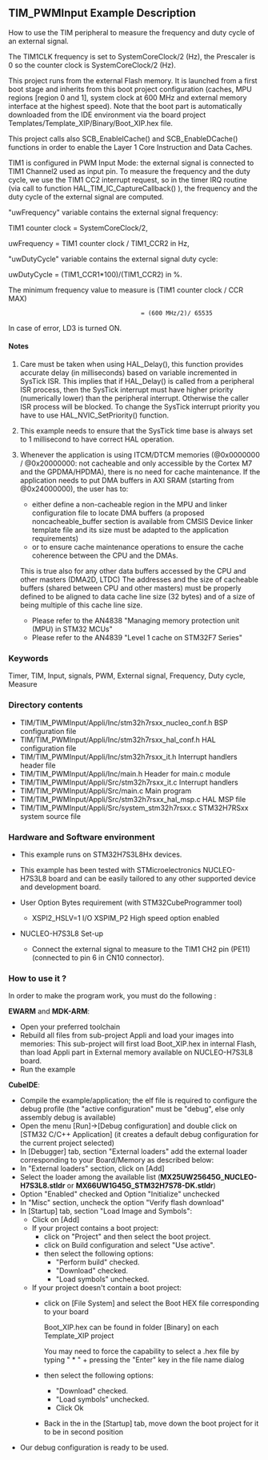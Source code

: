 ## <b>TIM_PWMInput Example Description</b>

How to use the TIM peripheral to measure the frequency and 
duty cycle of an external signal.

The TIM1CLK frequency is set to SystemCoreClock/2 (Hz), the Prescaler is 0 so the 
counter clock is SystemCoreClock/2 (Hz).

This project runs from the external Flash memory. It is launched from a first boot stage and inherits from this boot project
configuration (caches, MPU regions [region 0 and 1], system clock at 600 MHz and external memory interface at the highest speed).
Note that the boot part is automatically downloaded from the IDE environment via the board project Templates/Template_XIP/Binary/Boot_XIP.hex file.

This project calls also SCB_EnableICache() and SCB_EnableDCache() functions in order to enable
the Layer 1 Core Instruction and Data Caches.

TIM1 is configured in PWM Input Mode: the external signal is connected to 
TIM1 Channel2 used as input pin.
To measure the frequency and the duty cycle, we use the TIM1 CC2 interrupt request,
so in the timer IRQ routine (via call to function HAL_TIM_IC_CaptureCallback() ),
the frequency and the duty cycle of the external signal are computed.

"uwFrequency" variable contains the external signal frequency:

TIM1 counter clock = SystemCoreClock/2,

uwFrequency = TIM1 counter clock / TIM1_CCR2 in Hz, 

"uwDutyCycle" variable contains the external signal duty cycle:

uwDutyCycle = (TIM1_CCR1*100)/(TIM1_CCR2) in %.

The minimum frequency value to measure is (TIM1 counter clock / CCR MAX)

                                         = (600 MHz/2)/ 65535

In case of error, LD3 is turned ON.

#### <b>Notes</b>

 1. Care must be taken when using HAL_Delay(), this function provides accurate delay (in milliseconds)
    based on variable incremented in SysTick ISR. This implies that if HAL_Delay() is called from
    a peripheral ISR process, then the SysTick interrupt must have higher priority (numerically lower)
    than the peripheral interrupt. Otherwise the caller ISR process will be blocked.
    To change the SysTick interrupt priority you have to use HAL_NVIC_SetPriority() function.

 2. This example needs to ensure that the SysTick time base is always set to 1 millisecond
    to have correct HAL operation.

 3. Whenever the application is using ITCM/DTCM memories (@0x0000000 / @0x20000000: not cacheable and only accessible
    by the Cortex M7 and the GPDMA/HPDMA), there is no need for cache maintenance.
    If the application needs to put DMA buffers in AXI SRAM (starting from @0x24000000), the user has to:
    - either define a non-cacheable region in the MPU and linker configuration file to locate DMA buffers
      (a proposed noncacheable_buffer section is available from CMSIS Device linker template file and its size must
      be adapted to the application requirements)
    - or to ensure cache maintenance operations to ensure the cache coherence between the CPU and the DMAs.

    This is true also for any other data buffers accessed by the CPU and other masters (DMA2D, LTDC)
    The addresses and the size of cacheable buffers (shared between CPU and other masters)
    must be properly defined to be aligned to data cache line size (32 bytes) and of a size of being multiple
    of this cache line size.
    - Please refer to the AN4838 "Managing memory protection unit (MPU) in STM32 MCUs"
    - Please refer to the AN4839 "Level 1 cache on STM32F7 Series"

### <b>Keywords</b>

Timer, TIM, Input, signals, PWM, External signal, Frequency, Duty cycle, Measure

### <b>Directory contents</b>

  - TIM/TIM_PWMInput/Appli/Inc/stm32h7rsxx_nucleo_conf.h BSP configuration file
  - TIM/TIM_PWMInput/Appli/Inc/stm32h7rsxx_hal_conf.h    HAL configuration file
  - TIM/TIM_PWMInput/Appli/Inc/stm32h7rsxx_it.h          Interrupt handlers header file
  - TIM/TIM_PWMInput/Appli/Inc/main.h                    Header for main.c module  
  - TIM/TIM_PWMInput/Appli/Src/stm32h7rsxx_it.c          Interrupt handlers
  - TIM/TIM_PWMInput/Appli/Src/main.c                    Main program
  - TIM/TIM_PWMInput/Appli/Src/stm32h7rsxx_hal_msp.c     HAL MSP file
  - TIM/TIM_PWMInput/Appli/Src/system_stm32h7rsxx.c      STM32H7RSxx system source file


### <b>Hardware and Software environment</b>

  - This example runs on STM32H7S3L8Hx devices.
    
  - This example has been tested with STMicroelectronics NUCLEO-H7S3L8 
    board and can be easily tailored to any other supported device 
    and development board.

  - User Option Bytes requirement (with STM32CubeProgrammer tool)

    - XSPI2_HSLV=1     I/O XSPIM_P2 High speed option enabled

  - NUCLEO-H7S3L8 Set-up
    - Connect the external signal to measure to the TIM1 CH2 pin (PE11) (connected to pin 6 in CN10 connector).

### <b>How to use it ?</b>

In order to make the program work, you must do the following :

**EWARM** and **MDK-ARM**:

 - Open your preferred toolchain
 - Rebuild all files from sub-project Appli and load your images into memories: This sub-project will first load Boot_XIP.hex in internal Flash,
   than load Appli part in External memory available on NUCLEO-H7S3L8 board.
 - Run the example

**CubeIDE**:

 - Compile the example/application; the elf file is required to configure the debug profile (the "active configuration" must be "debug", else only assembly debug is available)
 - Open the menu [Run]->[Debug configuration] and double click on  [STM32 C/C++ Application] (it creates a default debug configuration for the current project selected)
 - In [Debugger] tab, section "External  loaders" add the external loader corresponding to your Board/Memory as described below:
 - In "External loaders" section, click on [Add]
 - Select the loader among the available list (**MX25UW25645G_NUCLEO-H7S3L8.stldr** or **MX66UW1G45G_STM32H7S78-DK.stldr**)
 - Option "Enabled" checked and Option "Initialize" unchecked
 - In "Misc" section, uncheck the option "Verify flash download"
 - In [Startup] tab, section "Load Image and Symbols":
   - Click on [Add]
   - If your project contains a boot project:
     - click on "Project" and then select the boot project.
     - click on Build configuration and select "Use active".
     - then select the following options:
       - "Perform build" checked.
       - "Download" checked.
       - "Load symbols" unchecked.
   - If your project doesn't contain a boot project:
     - click on [File System] and select the Boot HEX file corresponding to your board

        Boot_XIP.hex can be found in folder [Binary] on each Template_XIP project

        You may need to force the capability to select a .hex file by typing " * " + pressing the "Enter" key in the file name dialog

     - then select the following options:
       - "Download"      checked.
       - "Load symbols" unchecked.
       - Click Ok
     - Back in the in the [Startup] tab, move down the boot project for it to be in second position
 - Our debug configuration is ready to be used.

